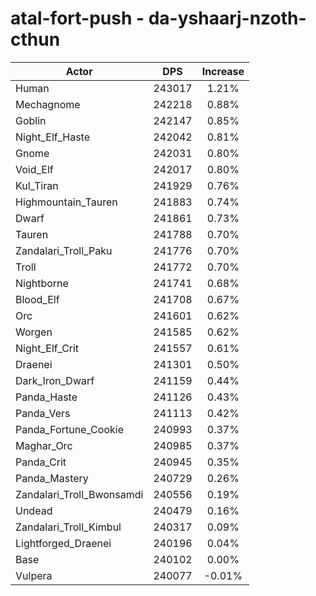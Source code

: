 # atal-fort-push - da-yshaarj-nzoth-cthun
| Actor | DPS | Increase |
|---|:---:|:---:|
|Human|243017|1.21%|
|Mechagnome|242218|0.88%|
|Goblin|242147|0.85%|
|Night_Elf_Haste|242042|0.81%|
|Gnome|242031|0.80%|
|Void_Elf|242017|0.80%|
|Kul_Tiran|241929|0.76%|
|Highmountain_Tauren|241883|0.74%|
|Dwarf|241861|0.73%|
|Tauren|241788|0.70%|
|Zandalari_Troll_Paku|241776|0.70%|
|Troll|241772|0.70%|
|Nightborne|241741|0.68%|
|Blood_Elf|241708|0.67%|
|Orc|241601|0.62%|
|Worgen|241585|0.62%|
|Night_Elf_Crit|241557|0.61%|
|Draenei|241301|0.50%|
|Dark_Iron_Dwarf|241159|0.44%|
|Panda_Haste|241126|0.43%|
|Panda_Vers|241113|0.42%|
|Panda_Fortune_Cookie|240993|0.37%|
|Maghar_Orc|240985|0.37%|
|Panda_Crit|240945|0.35%|
|Panda_Mastery|240729|0.26%|
|Zandalari_Troll_Bwonsamdi|240556|0.19%|
|Undead|240479|0.16%|
|Zandalari_Troll_Kimbul|240317|0.09%|
|Lightforged_Draenei|240196|0.04%|
|Base|240102|0.00%|
|Vulpera|240077|-0.01%|
